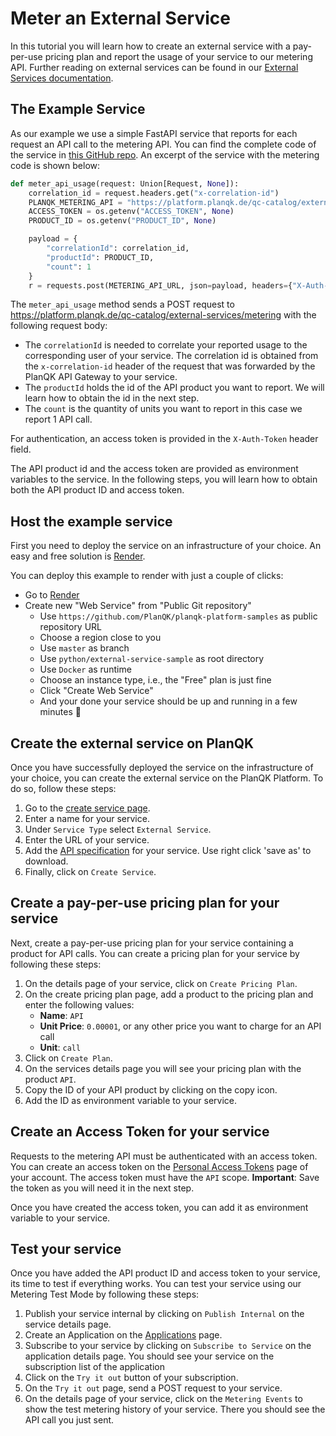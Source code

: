 # Meter an External Service

In this tutorial you will learn how to create an external service with a pay-per-use pricing plan
and report the usage of your service to our metering API.
Further reading on external services can be found in our [External Services documentation](../docs/service-platform/external-services.md).

## The Example Service

As our example we use a simple FastAPI service that reports for each request an API call to the metering API.
You can find the complete code of the service in [this GitHub repo](https://github.com/PlanQK/planqk-platform-samples/tree/master/python/external-service-sample).
An excerpt of the service with the metering code is shown below:

```python
def meter_api_usage(request: Union[Request, None]):
    correlation_id = request.headers.get("x-correlation-id")
    PLANQK_METERING_API = "https://platform.planqk.de/qc-catalog/external-services/metering"
    ACCESS_TOKEN = os.getenv("ACCESS_TOKEN", None)
    PRODUCT_ID = os.getenv("PRODUCT_ID", None)

    payload = {
        "correlationId": correlation_id,
        "productId": PRODUCT_ID,
        "count": 1
    }
    r = requests.post(METERING_API_URL, json=payload, headers={"X-Auth-Token": ACCESS_TOKEN})
```

The `meter_api_usage` method sends a POST request to https://platform.planqk.de/qc-catalog/external-services/metering with the following request body:
- The `correlationId` is needed to correlate your reported usage to the corresponding user of your service.
  The correlation id is obtained from the `x-correlation-id` header of the request that was forwarded by the PlanQK API Gateway to your service.
- The `productId` holds the id of the API product you want to report. We will learn how to obtain the id in the next step.
- The `count` is the quantity of units you want to report in this case we report 1 API call.

For authentication, an access token is provided in the `X-Auth-Token` header field.

The API product id and the access token are provided as environment variables to the service.
In the following steps, you will learn how to obtain both the API product ID and access token.

## Host the example service
First you need to deploy the service on an infrastructure of your choice.
An easy and free solution is [Render](https://render.com/).

You can deploy this example to render with just a couple of clicks:

- Go to [Render](https://dashboard.render.com/select-repo?type=web) 
- Create new "Web Service" from "Public Git repository"
    - Use `https://github.com/PlanQK/planqk-platform-samples` as public repository URL
    - Choose a region close to you
    - Use `master` as branch
    - Use `python/external-service-sample` as root directory
    - Use `Docker` as runtime
    - Choose an instance type, i.e., the "Free" plan is just fine
    - Click "Create Web Service"
    - And your done your service should be up and running in a few minutes  🎉

## Create the external service on PlanQK

Once you have successfully deployed the service on the infrastructure of your choice, you can create the external service on the PlanQK Platform.
To do so, follow these steps:

1. Go to the [create service page](https://platform.planqk.de/services/new).
2. Enter a name for your service.
3. Under `Service Type` select `External Service`.
4. Enter the URL of your service.
7. Add the [API specification](https://raw.githubusercontent.com/PlanQK/planqk-platform-samples/master/python/external-service-sample/api-spec.yaml) for your service. Use right click 'save as' to download. 
8. Finally, click on `Create Service`.

## Create a pay-per-use pricing plan for your service
Next, create a pay-per-use pricing plan for your service containing a product for API calls.
You can create a pricing plan for your service by following these steps:

1. On the details page of your service, click on `Create Pricing Plan`.
2. On the create pricing plan page, add a product to the pricing plan and enter the following values:
    - **Name**: `API` 
    - **Unit Price**: `0.00001`, or any other price you want to charge for an API call
    - **Unit**: `call`
3. Click on `Create Plan`.
4. On the services details page you will see your pricing plan with the product `API`.
5. Copy the ID of your API product by clicking on the copy icon.
6. Add the ID as environment variable to your service.

## Create an Access Token for your service
Requests to the metering API must be authenticated with an access token.
You can create an access token on the [Personal Access Tokens](https://platform.planqk.de/settings/access-tokens) page of your account.
The access token must have the `API` scope.
**Important**: Save the token as you will need it in the next step.

Once you have created the access token, you can add it as environment variable to your service.

## Test your service
Once you have added the API product ID and access token to your service, its time to test if everything works.
You can test your service using our Metering Test Mode by following these steps:
1. Publish your service internal by clicking on `Publish Internal` on the service details page.
2. Create an Application on the [Applications](https://platform.planqk.de/applications) page.
3. Subscribe to your service by clicking on `Subscribe to Service` on the application details page. 
You should see your service on the subscription list of the application
4. Click on the `Try it out` button of your subscription. 
5. On the `Try it out` page, send a POST request to your service. 
6. On the details page of your service, click on the `Metering Events` to show the test metering history of your service. 
There you should see the API call you just sent.
    








